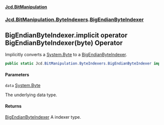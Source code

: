 #### [Jcd.BitManipulation](index.md 'index')
### [Jcd.BitManipulation.ByteIndexers](Jcd.BitManipulation.ByteIndexers.md 'Jcd.BitManipulation.ByteIndexers').[BigEndianByteIndexer](Jcd.BitManipulation.ByteIndexers.BigEndianByteIndexer.md 'Jcd.BitManipulation.ByteIndexers.BigEndianByteIndexer')

## BigEndianByteIndexer.implicit operator BigEndianByteIndexer(byte) Operator

Implicitly converts a [System.Byte](https://docs.microsoft.com/en-us/dotnet/api/System.Byte 'System.Byte') to
a [BigEndianByteIndexer](Jcd.BitManipulation.ByteIndexers.BigEndianByteIndexer.md 'Jcd.BitManipulation.ByteIndexers.BigEndianByteIndexer').

```csharp
public static Jcd.BitManipulation.ByteIndexers.BigEndianByteIndexer implicit operator BigEndianByteIndexer(byte data);
```
#### Parameters

<a name='Jcd.BitManipulation.ByteIndexers.BigEndianByteIndexer.op_ImplicitJcd.BitManipulation.ByteIndexers.BigEndianByteIndexer(byte).data'></a>

`data` [System.Byte](https://docs.microsoft.com/en-us/dotnet/api/System.Byte 'System.Byte')

The underlying data type.

#### Returns

[BigEndianByteIndexer](Jcd.BitManipulation.ByteIndexers.BigEndianByteIndexer.md 'Jcd.BitManipulation.ByteIndexers.BigEndianByteIndexer')
A indexer type.